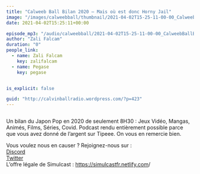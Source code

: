 ```yaml
---
title: "Calweeb Ball Bilan 2020 – Mais où est donc Horny Jail"
image: "/images/calweebball/thumbnail/2021-04-02T15-25-11-00-00_CalweebBallBilan2020MaisoestdoncHornyJail.jpg"
date: 2021-04-02T15:25:11+00:00

episode_mp3: "/audio/calweebball/2021-04-02T15-25-11-00-00_CalweebBallBilan2020MaisoestdoncHornyJail.mp3"
author: "Zali Falcam"
duration: "0"
people_link: 
  - name: Zali Falcam
    key: zalifalcam
  - name: Pegase
    key: pegase


is_explicit: false

guid: "http://calvinballradio.wordpress.com/?p=423"
---
```


<PodcastHeader/>

<!-- ECRIRE LA DESCRIPTION DE L'EPISODE SOUS CETTE LIGNE -->

 
<a href="" rel="nofollow"></a>
 



<img src="/resources/calweebball/2021-04-02T15-25-11-00-00_CalweebBallBilan2020MaisoestdoncHornyJail/c2020.jpg" alt="">



<p>Un bilan du Japon Pop en 2020 de seulement 8H30 : Jeux Vidéo, Mangas, Animés, Films, Séries, Covid. Podcast rendu entièrement possible parce que vous avez donné de l’argent sur Tipeee. On vous en remercie bien.</p>



<p>  Vous voulez nous en causer ? Rejoignez-nous sur :<br><a href="http://discordapp.com/invite/4RnA9v7" rel="nofollow">Discord</a><br><a href="https://twitter.com/Calvinball_FM?lang=fr" rel="nofollow">Twitter</a><br>L’offre légale de Simulcast : <a href="https://simulcastfr.netlify.com/" rel="nofollow">https://simulcastfr.netlify.com</a>/  </p>


